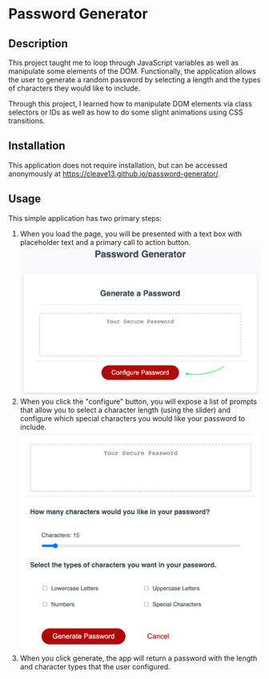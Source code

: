 # Password Generator

## Description
This project taught me to loop through JavaScript variables as well as manipulate some elements of the DOM. Functionally, the application allows the user to generate a random password by selecting a length and the types of characters they would like to include.

Through this project, I learned how to manipulate DOM elements via class selectors or IDs as well as how to do some slight animations using CSS transitions.

## Installation
This application does not require installation, but can be accessed anonymously at https://cleave13.github.io/password-generator/.

## Usage
This simple application has two primary steps:  

1. When you load the page, you will be presented with a text box with placeholder text and a primary call to action button.
    ![Password Home View](assets/images/password-inactive.png)
2. When you click the "configure" button, you will expose a list of prompts that allow you to select a character length (using the slider) and configure which special characters you would like your password to include.
    ![Password Home View](assets/images/password-active.png)
3. When you click generate, the app will return a password with the length and character types that the user configured.